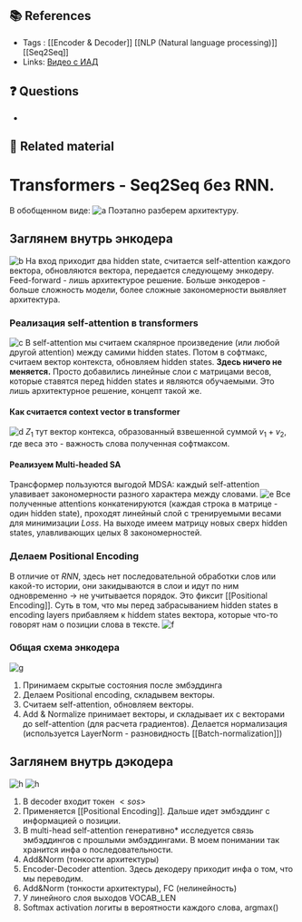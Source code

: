 ## 📚 References 
- Tags :  [[Encoder & Decoder]] [[NLP (Natural language processing)]] [[Seq2Seq]]
- Links: [Видео с ИАД](https://www.youtube.com/watch?v=P5wNb9Mt9RE)

## ❓ Questions
- 

## 🔗 Related material

# Transformers - Seq2Seq  без RNN.
В обобщенном виде:
![a](imgs/31.png)
Поэтапно разберем архитектуру.
## Заглянем внутрь энкодера
![b](imgs/32.png)
На вход приходит два hidden state, считается self-attention каждого вектора, обновляются вектора, передается следующему энкодеру. Feed-forward - лишь архитектурое решение.
Больше энкодеров - больше сложность модели, более сложные закономерности выявляет архитектура.

### Реализация self-attention в transformers
![c](imgs/33.png)
В self-attention мы считаем скалярное произведение (или любой другой attention) между самими hidden states. Потом в софтмакс, считаем вектор контекста, обновляем hidden states. **Здесь ничего не меняется.** Просто добавились линейные слои с матрицами весов, которые ставятся перед hidden states и являются обучаемыми. Это лишь архитектурное решение, концепт такой же.
#### Как считается context vector в transformer
![d](imgs/34.png)
$Z_{1}$ тут вектор контекса, образованный взвешенной суммой $v_{1} + v_{2}$, где веса это - важность слова полученная софтмаксом.
#### Реализуем Multi-headed SA
Трансформер пользуются выгодой MDSA: каждый self-attention улавивает закономерности разного характера между словами.
![e](imgs/35.png)
Все полученные attentions конкатенируются (каждая строка в матрице - один hidden state), проходят линейный слой с тренируемыми весами для минимизации $Loss$. На выходе имеем матрицу новых сверх hidden states, улавливающих целых 8 закономерностей.
### Делаем Positional Encoding
В отличие от $RNN$, здесь нет последовательной обработки слов или какой-то истории, они закидываются в слои и идут по ним одновременно -> не учитывается порядок.
Это фиксит [[Positional Encoding]].
Суть в том, что мы перед забрасыванием hidden states в encoding layers прибавляем к hiddem states вектора, которые что-то говорят нам о позиции слова в тексте.
![f](imgs/36.png)
### Общая схема энкодера
![g](imgs/37.png)
1. Принимаем скрытые состояния после эмбэддинга
2. Делаем Positional encoding, складывем векторы.
3. Считаем self-attention, обновляем векторы.
4. Add & Normalize принимает векторы, и складывает их с векторами до self-attention (для расчета градиентов). Делается нормализация (используется LayerNorm - разновидность [[Batch-normalization]])
## Заглянем внутрь дэкодера
![h](imgs/38.png)
![h](imgs/40.png)
1. В decoder входит токен $<sos>$ 
2. Применяется [[Positional Encoding]]. Дальше идет эмбэддинг с  информацией о позиции.
3. В multi-head self-attention генеративно* исследуется связь эмбэддингов с прошлыми эмбэддингами. В моем понимании так хранится инфа о последовательности.
4. Add&Norm (тонкости архитектуры)
5. Encoder-Decoder attention. Здесь декодеру приходит инфа о том, что мы переводим.
6. Add&Norm (тонкости архитектуры), FC (нелинейность)
7. У линейного слоя выходов VOCAB_LEN
8. Softmax activation логиты в вероятности каждого слова, argmax()